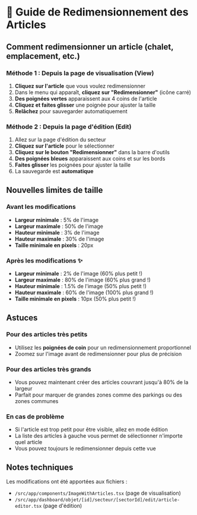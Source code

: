 # 📐 Guide de Redimensionnement des Articles

## Comment redimensionner un article (chalet, emplacement, etc.)

### Méthode 1 : Depuis la page de visualisation (View)

1. **Cliquez sur l'article** que vous voulez redimensionner
2. Dans le menu qui apparaît, **cliquez sur "Redimensionner"** (icône carré)
3. **Des poignées vertes** apparaissent aux 4 coins de l'article
4. **Cliquez et faites glisser** une poignée pour ajuster la taille
5. **Relâchez** pour sauvegarder automatiquement

### Méthode 2 : Depuis la page d'édition (Edit)

1. Allez sur la page d'édition du secteur
2. **Cliquez sur l'article** pour le sélectionner
3. **Cliquez sur le bouton "Redimensionner"** dans la barre d'outils
4. **Des poignées bleues** apparaissent aux coins et sur les bords
5. **Faites glisser** les poignées pour ajuster la taille
6. La sauvegarde est **automatique**

## Nouvelles limites de taille

### Avant les modifications

- **Largeur minimale** : 5% de l'image
- **Largeur maximale** : 50% de l'image
- **Hauteur minimale** : 3% de l'image
- **Hauteur maximale** : 30% de l'image
- **Taille minimale en pixels** : 20px

### Après les modifications ✨

- **Largeur minimale** : 2% de l'image (60% plus petit !)
- **Largeur maximale** : 80% de l'image (60% plus grand !)
- **Hauteur minimale** : 1.5% de l'image (50% plus petit !)
- **Hauteur maximale** : 60% de l'image (100% plus grand !)
- **Taille minimale en pixels** : 10px (50% plus petit !)

## Astuces

### Pour des articles très petits

- Utilisez les **poignées de coin** pour un redimensionnement proportionnel
- Zoomez sur l'image avant de redimensionner pour plus de précision

### Pour des articles très grands

- Vous pouvez maintenant créer des articles couvrant jusqu'à 80% de la largeur
- Parfait pour marquer de grandes zones comme des parkings ou des zones communes

### En cas de problème

- Si l'article est trop petit pour être visible, allez en mode édition
- La liste des articles à gauche vous permet de sélectionner n'importe quel article
- Vous pouvez toujours le redimensionner depuis cette vue

## Notes techniques

Les modifications ont été apportées aux fichiers :

- `/src/app/components/ImageWithArticles.tsx` (page de visualisation)
- `/src/app/dashboard/objet/[id]/secteur/[sectorId]/edit/article-editor.tsx` (page d'édition)
